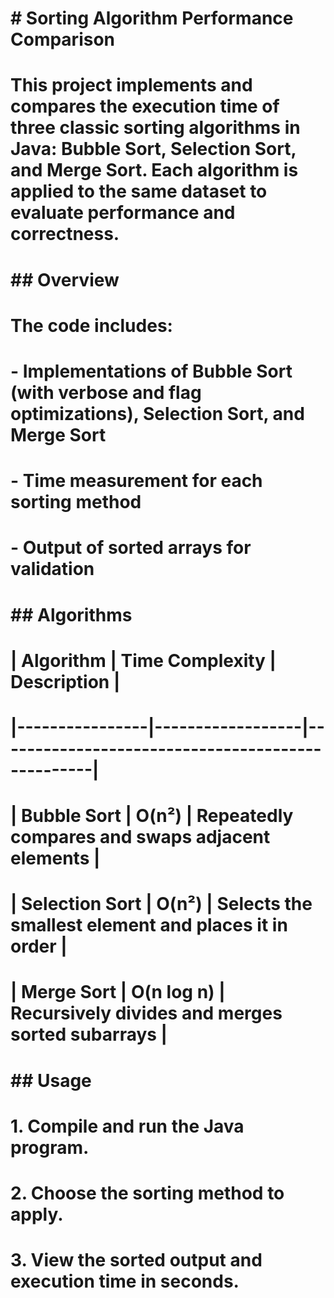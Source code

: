 # \# Sorting Algorithm Performance Comparison

# 

# This project implements and compares the execution time of three classic sorting algorithms in Java: Bubble Sort, Selection Sort, and Merge Sort. Each algorithm is applied to the same dataset to evaluate performance and correctness.

# 

# \## Overview

# 

# The code includes:

# \- Implementations of Bubble Sort (with verbose and flag optimizations), Selection Sort, and Merge Sort

# \- Time measurement for each sorting method

# \- Output of sorted arrays for validation

# 

# \## Algorithms

# 

# | Algorithm       | Time Complexity | Description                                      |

# |----------------|------------------|--------------------------------------------------|

# | Bubble Sort     | O(n²)            | Repeatedly compares and swaps adjacent elements  |

# | Selection Sort  | O(n²)            | Selects the smallest element and places it in order |

# | Merge Sort      | O(n log n)       | Recursively divides and merges sorted subarrays |

# 

# \## Usage

# 

# 1\. Compile and run the Java program.

# 2\. Choose the sorting method to apply.

# 3\. View the sorted output and execution time in seconds.

# 

